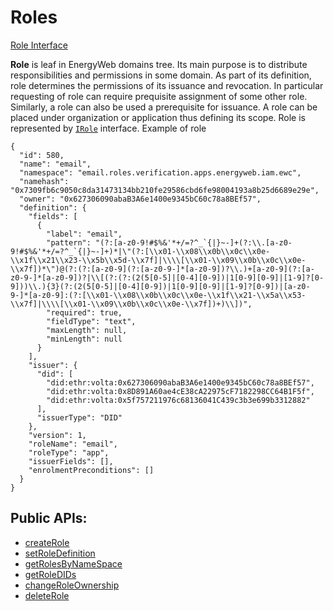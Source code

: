 # Roles

[Role Interface](../api/interfaces/modules_domains.IRole.md)

**Role** is leaf in EnergyWeb domains tree. Its main purpose is to distribute responsibilities
and permissions in some domain. As part of its definition, role determines the permissions of its
issuance and revoсation. In particular requesting of role can require prequisite assignment
of some other role.
Similarly, a role can also be used a prerequisite for issuance.
A role can be placed under organization or
application thus defining its scope.
Role is represented by [`IRole`](../api/interfaces/modules_domains.IRole.md) interface.
Example of role

```
{
  "id": 580,
  "name": "email",
  "namespace": "email.roles.verification.apps.energyweb.iam.ewc",
  "namehash": "0x7309fb6c9050c8da31473134bb210fe29586cbd6fe98004193a8b25d6689e29e",
  "owner": "0x627306090abaB3A6e1400e9345bC60c78a8BEf57",
  "definition": {
    "fields": [
      {
        "label": "email",
        "pattern": "(?:[a-z0-9!#$%&'*+/=?^_`{|}~-]+(?:\\.[a-z0-9!#$%&'*+/=?^_`{|}~-]+)*|\"(?:[\\x01-\\x08\\x0b\\x0c\\x0e-\\x1f\\x21\\x23-\\x5b\\x5d-\\x7f]|\\\\[\\x01-\\x09\\x0b\\x0c\\x0e-\\x7f])*\")@(?:(?:[a-z0-9](?:[a-z0-9-]*[a-z0-9])?\\.)+[a-z0-9](?:[a-z0-9-]*[a-z0-9])?|\\[(?:(?:(2(5[0-5]|[0-4][0-9])|1[0-9][0-9]|[1-9]?[0-9]))\\.){3}(?:(2(5[0-5]|[0-4][0-9])|1[0-9][0-9]|[1-9]?[0-9])|[a-z0-9-]*[a-z0-9]:(?:[\\x01-\\x08\\x0b\\x0c\\x0e-\\x1f\\x21-\\x5a\\x53-\\x7f]|\\\\[\\x01-\\x09\\x0b\\x0c\\x0e-\\x7f])+)\\])",
        "required": true,
        "fieldType": "text",
        "maxLength": null,
        "minLength": null
      }
    ],
    "issuer": {
      "did": [
        "did:ethr:volta:0x627306090abaB3A6e1400e9345bC60c78a8BEf57",
        "did:ethr:volta:0x8D891A60ae4cE38cA22975cF7182298CC64B1F5f",
        "did:ethr:volta:0x5f757211976c68136041C439c3b3e699b3312882"
      ],
      "issuerType": "DID"
    },
    "version": 1,
    "roleName": "email",
    "roleType": "app",
    "issuerFields": [],
    "enrolmentPreconditions": []
  }
}
```

## Public APIs:

-   [createRole](../api/classes/modules_domains.DomainsService.md#createrole)
-   [setRoleDefinition](../api/classes/modules_domains.DomainsService.md#setroledefinition)
-   [getRolesByNameSpace](../api/classes/modules_domains.DomainsService.md#getrolesbynamespace)
-   [getRoleDIDs](../api/classes/modules_domains.DomainsService.md#getroledids)
-   [changeRoleOwnership](../api/classes/modules_domains.DomainsService.md#changeroleownership)
-   [deleteRole](../api/classes/modules_domains.DomainsService.md#deleterole)
